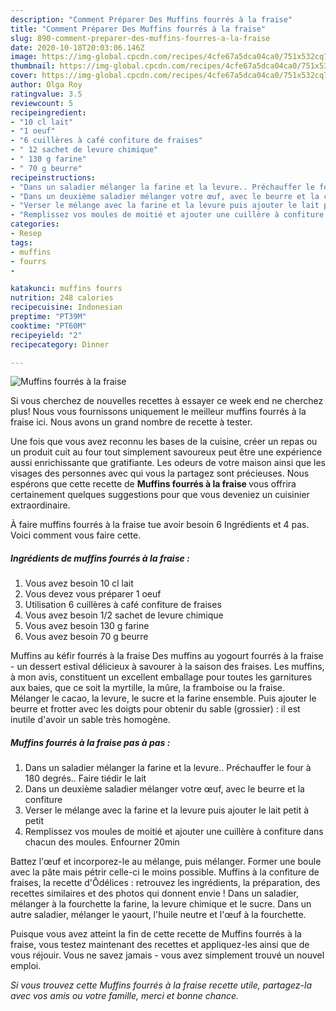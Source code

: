 ```yaml
---
description: "Comment Préparer Des Muffins fourrés à la fraise"
title: "Comment Préparer Des Muffins fourrés à la fraise"
slug: 890-comment-preparer-des-muffins-fourres-a-la-fraise
date: 2020-10-18T20:03:06.146Z
image: https://img-global.cpcdn.com/recipes/4cfe67a5dca04ca0/751x532cq70/muffins-fourres-a-la-fraise-photo-principale-de-la-recette.jpg
thumbnail: https://img-global.cpcdn.com/recipes/4cfe67a5dca04ca0/751x532cq70/muffins-fourres-a-la-fraise-photo-principale-de-la-recette.jpg
cover: https://img-global.cpcdn.com/recipes/4cfe67a5dca04ca0/751x532cq70/muffins-fourres-a-la-fraise-photo-principale-de-la-recette.jpg
author: Olga Roy
ratingvalue: 3.5
reviewcount: 5
recipeingredient:
- "10 cl lait"
- "1 oeuf"
- "6 cuillères à café confiture de fraises"
- " 12 sachet de levure chimique"
- " 130 g farine"
- " 70 g beurre"
recipeinstructions:
- "Dans un saladier mélanger la farine et la levure.. Préchauffer le four à 180 degrés.. Faire tiédir le lait"
- "Dans un deuxième saladier mélanger votre œuf, avec le beurre et la confiture"
- "Verser le mélange avec la farine et la levure puis ajouter le lait petit à petit"
- "Remplissez vos moules de moitié et ajouter une cuillère à confiture dans chacun des moules. Enfourner 20min"
categories:
- Resep
tags:
- muffins
- fourrs
- 

katakunci: muffins fourrs  
nutrition: 248 calories
recipecuisine: Indonesian
preptime: "PT39M"
cooktime: "PT60M"
recipeyield: "2"
recipecategory: Dinner

---
```



![Muffins fourrés à la fraise](https://img-global.cpcdn.com/recipes/4cfe67a5dca04ca0/751x532cq70/muffins-fourres-a-la-fraise-photo-principale-de-la-recette.jpg)

Si vous cherchez de nouvelles recettes à essayer ce week end ne cherchez plus! Nous vous fournissons uniquement le meilleur muffins fourrés à la fraise ici. Nous avons un grand nombre de recette à tester.

Une fois que vous avez reconnu les bases de la cuisine, créer un repas ou un produit cuit au four tout simplement savoureux peut être une expérience aussi enrichissante que gratifiante. Les odeurs de votre maison ainsi que les visages des personnes avec qui vous la partagez sont précieuses. Nous espérons que cette recette de <strong> Muffins fourrés à la fraise </strong> vous offrira certainement quelques suggestions pour que vous deveniez un cuisinier extraordinaire.

<!--inarticleads1-->

À faire muffins fourrés à la fraise tue avoir besoin 6 Ingrédients et 4 pas. Voici comment vous faire cette.

##### Ingrédients de muffins fourrés à la fraise :

1. Vous avez besoin 10 cl lait
1. Vous devez vous préparer 1 oeuf
1. Utilisation 6 cuillères à café confiture de fraises
1. Vous avez besoin  1/2 sachet de levure chimique
1. Vous avez besoin  130 g farine
1. Vous avez besoin  70 g beurre


Muffins au kéfir fourrés à la fraise Des muffins au yogourt fourrés à la fraise - un dessert estival délicieux à savourer à la saison des fraises. Les muffins, à mon avis, constituent un excellent emballage pour toutes les garnitures aux baies, que ce soit la myrtille, la mûre, la framboise ou la fraise. Mélanger le cacao, la levure, le sucre et la farine ensemble. Puis ajouter le beurre et frotter avec les doigts pour obtenir du sable (grossier) : il est inutile d&#39;avoir un sable très homogène. 

<!--inarticleads2-->

##### Muffins fourrés à la fraise pas à pas :

1. Dans un saladier mélanger la farine et la levure.. Préchauffer le four à 180 degrés.. Faire tiédir le lait
1. Dans un deuxième saladier mélanger votre œuf, avec le beurre et la confiture
1. Verser le mélange avec la farine et la levure puis ajouter le lait petit à petit
1. Remplissez vos moules de moitié et ajouter une cuillère à confiture dans chacun des moules. Enfourner 20min


Battez l&#39;œuf et incorporez-le au mélange, puis mélanger. Former une boule avec la pâte mais pétrir celle-ci le moins possible. Muffins à la confiture de fraises, la recette d&#39;Ôdélices : retrouvez les ingrédients, la préparation, des recettes similaires et des photos qui donnent envie ! Dans un saladier, mélanger à la fourchette la farine, la levure chimique et le sucre. Dans un autre saladier, mélanger le yaourt, l&#39;huile neutre et l&#39;œuf à la fourchette. 

<!--inarticleads1-->

<p>
Puisque vous avez atteint la fin de cette recette de Muffins fourrés à la fraise, vous testez maintenant des recettes et appliquez-les ainsi que de vous réjouir. Vous ne savez jamais - vous avez simplement trouvé un nouvel emploi.
</p>

<p>
<i>Si vous trouvez cette Muffins fourrés à la fraise recette utile, partagez-la avec vos amis ou votre famille, merci et bonne chance.</i>
</p>
